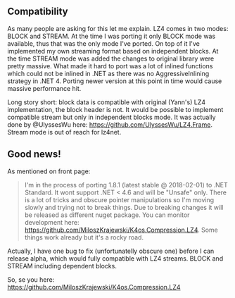 ## Compatibility

As many people are asking for this let me explain.
LZ4 comes in two modes: BLOCK and STREAM. At the time I was porting it only BLOCK mode was available, thus that was the only mode I've ported. On top of it I've implemented my own streaming format based on independent blocks. 
At the time STREAM mode was added the changes to original library were pretty massive. What made it hard to port was a lot of inlined functions which could not be inlined in .NET as there was no AggressiveInlining strategy in .NET 4. Porting newer version at this point in time would cause massive performance hit.

Long story short: block data is compatible with original (Yann's) LZ4 implementation, the block header is not. It would be possible to implement compatible stream but only in independent blocks mode. It was actually done by @UlyssesWu here: https://github.com/UlyssesWu/LZ4.Frame. Stream mode is out of reach for lz4net. 

## Good news!

As mentioned on front page:

> I'm in the process of porting 1.8.1 (latest stable @ 2018-02-01) to .NET Standard. It wont support .NET < 4.6 and will be "Unsafe" only. There is a lot of tricks and obscure pointer manipulations so I'm moving slowly and trying not to break things. Due to breaking changes it will be released as different nuget package. You can monitor development here: https://github.com/MiloszKrajewski/K4os.Compression.LZ4. Some things work already but it's a rocky road.

Actually, I have one bug to fix (unfortunatelly obscure one) before I can release alpha, which would fully compatible with LZ4 streams. BLOCK and STREAM including dependent blocks.

So, se you here: https://github.com/MiloszKrajewski/K4os.Compression.LZ4

